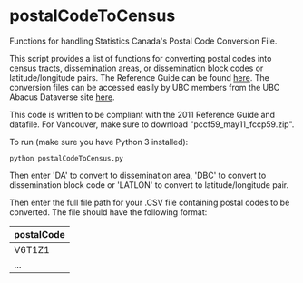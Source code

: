 # postalCodeToCensus
Functions for handling Statistics Canada's Postal Code Conversion File.

This script provides a list of functions for converting postal codes into census tracts, dissemination areas, or dissemination block codes or latitude/longitude pairs. The Reference Guide can be found [here](http://publications.gc.ca/collections/collection_2017/statcan/92-0153/92-153-g2011005-eng.pdf). The conversion files can be accessed easily by UBC members from the UBC Abacus Dataverse site [here](http://dvn.library.ubc.ca/dvn/dv/ABACUSLD/faces/study/StudyPage.xhtml;jsessionid=c0a175128c18aade128b0c0cb225?studyId=4054&tab=files). 

This code is written to be compliant with the 2011 Reference Guide and datafile. For Vancouver, make sure to download "pccf59_may11_fccp59.zip". 

To run (make sure you have Python 3 installed):

`python postalCodeToCensus.py`

Then enter 'DA' to convert to dissemination area, 'DBC' to convert to dissemination block code or 'LATLON' to convert to latitude/longitude pair. 

Then enter the full file path for your .CSV file containing postal codes to be converted. The file should have the following format:

| postalCode |
|---|
|V6T1Z1|
|...|
